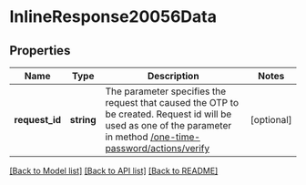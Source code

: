 # InlineResponse20056Data

## Properties
Name | Type | Description | Notes
------------ | ------------- | ------------- | -------------
**request_id** | **string** | The parameter specifies the request that caused the OTP to be created. Request id will be used as one of the parameter in method [/one-time-password/actions/verify](#operation/postVerifyOtp) | [optional] 

[[Back to Model list]](../../README.md#documentation-for-models) [[Back to API list]](../../README.md#documentation-for-api-endpoints) [[Back to README]](../../README.md)

